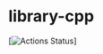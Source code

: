 # library-cpp
[![Actions Status](https://github.com/minato2376/library-cpp/workflows/verify/badge.svg)]

